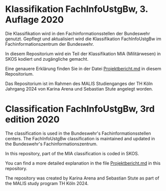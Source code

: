 # Klassifikation FachInfoUstgBw, 3. Auflage 2020

Die Klassifikation wird in den Fachinformationsstellen der Bundeswehr genutzt. Gepflegt und aktualisiert wird die Klassifikation FachInfoUstgBw im Fachinformationszentrum der Bundeswehr.

In diesem Repositorium wird ein Teil der Klassifikation MIA (Militärwesen) in SKOS kodiert und zugängliche gemacht. 

Eine genauere Erklärung finden Sie in der Datei [Projektbericht.md](https://github.com/Glockenturm/fachinfoustgbw/blob/main/Projektbericht.md) in diesem Repositorium.

Das Repositorium ist im Rahmen des MALIS Studienganges der TH Köln Jahrgang 2024 von Karina Arena und Sebastian Stute angelegt worden.

# Classification FachInfoUstgBw, 3rd edition 2020

The classification is used in the Bundeswehr's Fachinformationsstellen centers. The FachInfoUstgBw classification is maintained and updated in the Bundeswehr's Fachinformationszentrum.

In this repository, part of the MIA classification is coded in SKOS.

You can find a more detailed explanation in the file [Projektbericht.md](https://github.com/Glockenturm/fachinfoustgbw/blob/main/Projektbericht.md) in this repository.

The repository was created by Karina Arena and Sebastian Stute as part of the MALIS study program TH Köln 2024.
